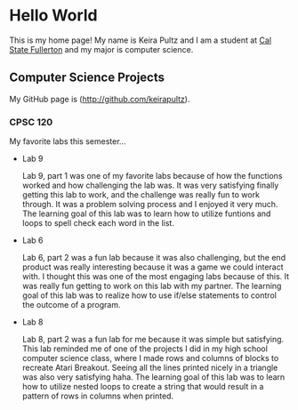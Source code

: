 # Hello World

This is my home page! My name is Keira Pultz and I am a student at [Cal State Fullerton](http://www.fullerton.edu/) and my major is computer science.

## Computer Science Projects

My GitHub page is (http://github.com/keirapultz).

### CPSC 120

My favorite labs this semester...
* Lab 9

    Lab 9, part 1 was one of my favorite labs because of how the functions worked and how challenging the lab was. It was very satisfying finally getting this lab to work, and the challenge was really fun to work through. It was a problem solving process and I enjoyed it very much. The learning goal of this lab was to learn how to utilize funtions and loops to spell check each word in the list.

* Lab 6 

    Lab 6, part 2 was a fun lab because it was also challenging, but the end product was really interesting because it was a game we could interact with. I thought this was one of the most engaging labs because of this. It was really fun getting to work on this lab with my partner. The learning goal of this lab was to realize how to use if/else statements to control the outcome of a program.

* Lab 8

    Lab 8, part 2 was a fun lab for me because it was simple but satisfying. This lab reminded me of one of the projects I did in my high school computer science class, where I made rows and columns of blocks to recreate Atari Breakout. Seeing all the lines printed nicely in a triangle was also very satisfying haha. The learning goal of this lab was to learn how to utilize nested loops to create a string that would result in a pattern of rows in columns when printed.